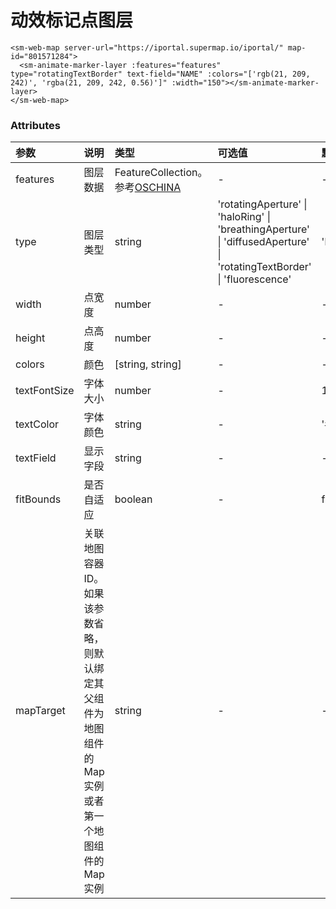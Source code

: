 # 动效标记点图层

<sm-iframe src="https://iclient.supermap.io/examples/component/components_rotating_text_border_vue.html"></sm-iframe>

```vue
<sm-web-map server-url="https://iportal.supermap.io/iportal/" map-id="801571284">
  <sm-animate-marker-layer :features="features" type="rotatingTextBorder" text-field="NAME" :colors="['rgb(21, 209, 242)', 'rgba(21, 209, 242, 0.56)']" :width="150"></sm-animate-marker-layer>
</sm-web-map>
```

### Attributes

| 参数         | 说明       | 类型              | 可选值                                                                                                | 默认值              |
| :----------- | :--------- | :---------------- | :---------------------------------------------------------------------------------------------------- | :------------------ |
| features     | 图层数据   | FeatureCollection。参考[OSCHINA](https://www.oschina.net/translate/geojson-spec?cmp) | -                                                                                                     | -                   |
| type         | 图层类型   | string            | 'rotatingAperture' \| 'haloRing' \| 'breathingAperture' \| 'diffusedAperture' \| 'rotatingTextBorder' \| 'fluorescence' | 'breathingAperture' |
| width        | 点宽度     | number            | -                                                                                                     | -                   |
| height       | 点高度     | number            | -                                                                                                     | -                   |
| colors       | 颜色       | [string, string]  | -                                                                                                     | -                   |
| textFontSize | 字体大小   | number            | -                                                                                                     | 14                  |
| textColor    | 字体颜色   | string            | -                                                                                                     | '#fff'                |
| textField    | 显示字段   | string            | -                                                                                                     | -                   |
| fitBounds    | 是否自适应 | boolean           | -                                                                                                     | false               |
| mapTarget   | 关联地图容器 ID。如果该参数省略，则默认绑定其父组件为地图组件的 Map 实例或者第一个地图组件的 Map 实例 | string                                                                     | -      | -      |
